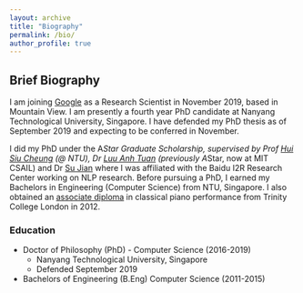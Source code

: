 ```yaml
---
layout: archive
title: "Biography"
permalink: /bio/
author_profile: true
---
```


## Brief Biography

I am joining [Google](https://ai.google/) as a Research Scientist in November 2019, based in Mountain View. I am presently a fourth year PhD candidate at Nanyang Technological University, Singapore. I have defended my PhD thesis as of September 2019 and expecting to be conferred in November.

I did my PhD under the A*Star Graduate Scholarship, supervised by Prof [Hui Siu Cheung](https://scholar.google.com.sg/citations?user=d4ZYx6gAAAAJ&hl=en) (\@ NTU), Dr [Luu Anh Tuan](https://people.csail.mit.edu/tuanluu/) (previously A*Star, now at MIT CSAIL) and Dr [Su Jian](http://www.colips.org/~sujian/) where I was affiliated with the Baidu I2R Research Center working on NLP research. Before pursuing a PhD, I earned my Bachelors in Engineering (Computer Science) from NTU, Singapore. I also obtained an [associate diploma](https://www.trinitycollege.com/site/?id=1587) in classical piano performance from Trinity College London in 2012.

###  Education

* Doctor of Philosophy (PhD) - Computer Science (2016-2019)
    * Nanyang Technological University, Singapore
    * Defended September 2019
* Bachelors of Engineering (B.Eng) Computer Science (2011-2015)








<!-- ## Collaborators
Throughout the past several years, I am fortunate to have worked and collaborated with the following researchers (in no particular order).

* Luu Anh Tuan (Postdoc, MIT CSAIL)
* Aston Zhang (Applied Scientist, Amazon AI)
* Jie Fu (Postdoc, MILA)
* Jinfeng Rao (Research Scientist, Facebook AI)
* Xingdi Yuan (Senior Research Engineer, Microsoft Research Montreal)  -->

